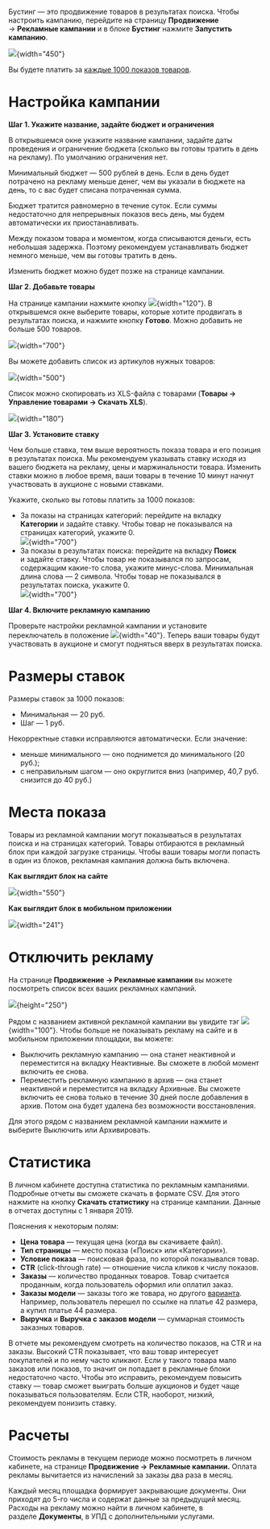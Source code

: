 [//]: # (title: Бустинг)

Бустинг — это продвижение товаров в результатах поиска. Чтобы настроить
кампанию, перейдите на страницу **Продвижение** → **Рекламные
кампании** и в блоке **Бустинг** нажмите **Запустить кампанию**.

![](123504128.png){width="450"}

Вы будете платить за [каждые 1000 показов товаров](https://ru.wikipedia.org/wiki/CPM).

# Настройка кампании

**Шаг 1. Укажите название, задайте бюджет и ограничения**

В открывшемся окне укажите название кампании, задайте даты проведения и
ограничение бюджета (сколько вы готовы тратить в день на рекламу). По
умолчанию ограничения нет.

Минимальный бюджет — 500 рублей в день. Если в день будет потрачено на
рекламу меньше денег, чем вы указали в бюджете на день, то с вас будет
списана потраченная сумма.

Бюджет тратится равномерно в течение суток. Если суммы недостаточно для
непрерывных показов весь день, мы будем автоматически их
приостанавливать. 

Между показом товара и моментом, когда списываются
деньги, есть небольшая задержка. Поэтому рекомендуем устанавливать
бюджет немного меньше, чем вы готовы тратить в день.

Изменить бюджет можно будет позже на странице кампании.

**Шаг 2. Добавьте товары**

На странице кампании нажмите кнопку
![](123504153.png){width="120"}. В открывшемся
окне выберите товары, которые хотите продвигать в результатах поиска, и
нажмите кнопку **Готово**. Можно добавить не больше 500 товаров.

![](123504152.png){width="700"}

Вы можете добавить список из артикулов нужных товаров:

![](123504151.png){width="500"}

Список можно скопировать из XLS-файла с товарами (**Товары → Управление
товарами → Скачать XLS**).

![](123504150.png){width="180"}

**Шаг 3. Установите ставку**

Чем больше ставка, тем выше вероятность показа товара и его позиция в
результатах поиска. Мы рекомендуем указывать ставку исходя из вашего
бюджета на рекламу, цены и маржинальности товара. Изменить ставки можно
в любое время, ваши товары в течение 10 минут начнут участвовать в
аукционе с новыми ставками.

Укажите, сколько вы готовы платить за 1000 показов:

-   За показы на страницах категорий: перейдите на вкладку
    **Категории** и задайте ставку. Чтобы товар не показывался на
    страницах категорий, укажите 0.  
    ![](123504130.png){width="700"}
-   За показы в результатах поиска: перейдите на вкладку **Поиск**
    и задайте ставку. Чтобы товар не показывался по запросам, содержащим
    какие-то слова, укажите минус-слова. Минимальная длина слова — 2
    символа. Чтобы товар не показывался в результатах поиска, укажите
    0.  
    ![](123504129.png){width="700"}

**Шаг 4. Включите рекламную кампанию**

Проверьте настройки рекламной кампании и установите переключатель в
положение ![](123504147.png){width="40"}. Теперь
ваши товары будут участвовать в аукционе и смогут подняться вверх в
результатах поиска.

# Размеры ставок

Размеры ставок за 1000 показов:

-   Минимальная — 20 руб.
-   Шаг — 1 руб.

Некорректные ставки исправляются автоматически. Если значение:

-   меньше минимального — оно поднимется до минимального (20 руб.);
-   с неправильным шагом — оно округлится вниз (например, 40,7 руб.
    снизится до 40 руб.)

# Места показа

Товары из рекламной кампании могут показываться в результатах поиска и
на страницах категорий. Товары отбираются в рекламный блок при каждой
загрузке страницы. Чтобы ваши товары могли попасть в один из блоков,
рекламная кампания должна быть включена.

**Как выглядит блок на сайте**

![](123504127.png){width="550"}

**Как выглядит блок в мобильном приложении**

![](123504135.png){width="241"}

# Отключить рекламу

На странице **Продвижение → Рекламные кампании** вы можете посмотреть
список всех ваших рекламных кампаний. 

![](123504134.png){height="250"}

Рядом с названием активной рекламной кампании вы увидите
тэг ![](123504133.png){width="100"}. Чтобы больше
не показывать рекламу на сайте и в мобильном приложении площадки, вы можете:

-   Выключить рекламную кампанию — она станет неактивной и переместится
    на вкладку Неактивные. Вы сможете в любой момент включить ее снова.
-   Переместить рекламную кампанию в архив — она станет неактивной и
    переместится на вкладку Архивные. Вы сможете включить ее снова
    только в течение 30 дней после добавления в архив. Потом она будет
    удалена без возможности восстановления.

Для этого рядом с названием рекламной кампании нажмите и выберите
Выключить или Архивировать.

# Статистика

В личном кабинете доступна статистика по рекламным кампаниями. Подробные
отчеты вы сможете скачать в формате CSV. Для этого нажмите на кнопку
**Скачать статистику** на странице кампании. Данные в отчетах доступны с
1 января 2019.

Пояснения к некоторым полям:

-   **Цена товара** — текущая цена (когда вы скачиваете файл).
-   **Тип страницы** — место показа («Поиск» или «Категории»).
-   **Условие показа** — поисковая фраза, по которой показывался товар.
-   **CTR** (click-through rate) — отношение числа кликов к числу
    показов.
-   **Заказы** — количество проданных товаров. Товар считается
    проданным, когда пользователь оформил или оплатил заказ.
-   **Заказы модели** — заказы того же товара, но другого
    [варианта](Как_объединить_товары_в_одну_карточку). Например,
    пользователь перешел по ссылке на платье 42 размера, а купил платье
    44 размера.
-   **Выручка** и **Выручка с заказов модели** — суммарная стоимость
    заказных товаров.

В отчете мы рекомендуем смотреть на количество показов, на CTR и на
заказы. Высокий CTR показывает, что ваш товар интересует покупателей и
по нему часто кликают. Если у такого товара мало заказов или показов, то
значит он попадает в рекламные блоки недостаточно часто. Чтобы это
исправить, рекомендуем повысить ставку — товар сможет выиграть больше
аукционов и будет чаще показываться пользователям. Если CTR, наоборот,
низкий, рекомендуем понизить ставку.

# Расчеты

Стоимость рекламы в текущем периоде можно посмотреть в личном кабинете,
на странице **Продвижение →** **Рекламные кампании.** Оплата рекламы
вычитается из начислений за заказы два раза в месяц.

Каждый месяц площадка формирует закрывающие документы. Они приходят до 5-го
числа и содержат данные за предыдущий месяц. Расходы на рекламу можно
найти в личном кабинете, в разделе **Документы**, в УПД с
дополнительными услугами.